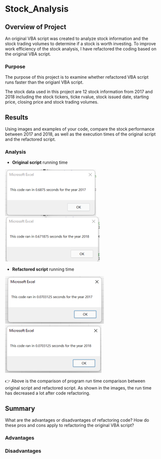 # Stock_Analysis

## Overview of Project
An original VBA script was created to analyze stock information and the stock trading volumes to determine if a stock is worth investing. To improve work efficiency of the stock analysis, I have refactored the coding based on the original VBA script. 

### Purpose
The purpose of this project is to examine whether refactored VBA script runs faster than the origianl VBA script.

The stock data used in this project are 12 stock information from 2017 and 2018 including the stock tickers, ticke rvalue, stock issued date, starting price, closing price and stock trading volumes. 

## Results

Using images and examples of your code, compare the stock performance between 2017 and 2018, as well as the execution times of the original script and the refactored script.

### Analysis
 - **Original script** running time 

 ![](Resources/Original_scirpt_2017.png)
 ![](Resources/Original_scirpt_2018.png)
 
 - **Refactored script** running time 
 
 ![](Resources/VBA_Challenge_2017.png)
 ![](Resources/VBA_Challenge_2018.png)

:point_right: Above is the comparison of program run time comparison between original script and refactored script. As shown in the images, the run time has decreased a lot after code refactoring. 
    


## Summary

What are the advantages or disadvantages of refactoring code?
How do these pros and cons apply to refactoring the original VBA script?
### Advantages
### Disadvantages
